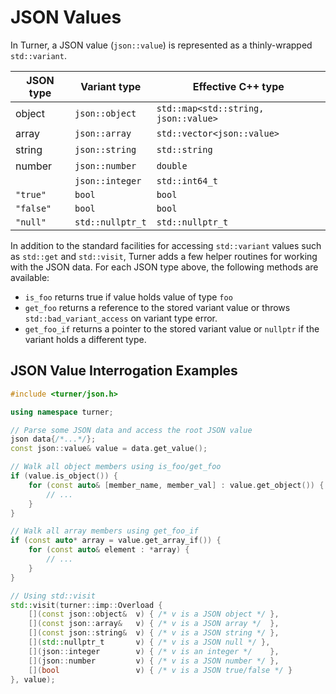 # JSON Values

In Turner, a JSON value (`json::value`) is represented as a thinly-wrapped
`std::variant`.

| JSON type | Variant type     | Effective C++ type                   |
| --------- | ---------------- | ------------------------------------ |
| object    | `json::object`   | `std::map<std::string, json::value>` |
| array     | `json::array`    | `std::vector<json::value>`           |
| string    | `json::string`   | `std::string`                        |
| number    | `json::number`   | `double`                             |
|           | `json::integer`  | `std::int64_t`                       |
| `"true"`  | `bool`           | `bool`                               |
| `"false"` | `bool`           | `bool`                               |
| `"null"`  | `std::nullptr_t` | `std::nullptr_t`                     |

In addition to the standard facilities for accessing `std::variant` values
such as `std::get` and `std::visit`, Turner adds a few helper routines for
working with the JSON data. For each JSON type above, the following methods
are available:
 - `is_foo` returns true if value holds value of type `foo`
 - `get_foo` returns a reference to the stored variant value or throws
   `std::bad_variant_access` on variant type error.
 - `get_foo_if` returns a pointer to the stored variant value or `nullptr`
   if the variant holds a different type.

## JSON Value Interrogation Examples
```c++
#include <turner/json.h>

using namespace turner;

// Parse some JSON data and access the root JSON value
json data{/*...*/};
const json::value& value = data.get_value();

// Walk all object members using is_foo/get_foo
if (value.is_object()) {
    for (const auto& [member_name, member_val] : value.get_object()) {
        // ...
    }
}

// Walk all array members using get_foo_if
if (const auto* array = value.get_array_if()) {
    for (const auto& element : *array) {
        // ...
    }
}

// Using std::visit
std::visit(turner::imp::Overload {
    [](const json::object&  v) { /* v is a JSON object */ },
    [](const json::array&   v) { /* v is a JSON array */  },
    [](const json::string&  v) { /* v is a JSON string */ },
    [](std::nullptr_t       v) { /* v is a JSON null */ },
    [](json::integer        v) { /* v is an integer */    },
    [](json::number         v) { /* v is a JSON number */ },
    [](bool                 v) { /* v is a JSON true/false */ }
}, value);

```
